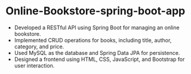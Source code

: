 # Online-Bookstore-spring-boot-app
* Developed a RESTful API using Spring Boot for managing an online bookstore.
* Implemented CRUD operations for books, including title, author, category, and price.
* Used MySQL as the database and Spring Data JPA for persistence.
* Designed a frontend using HTML, CSS, JavaScript, and Bootstrap for user interaction.
